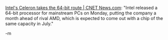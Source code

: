<a href="http://news.com.com/Intels%20Celeron%20takes%20the%2064-bit%20route/2100-1042_3-5764778.html?part=rss&amp;tag=5764778&amp;subj=news">Intel's Celeron takes the 64-bit route | CNET News.com</a>: "Intel released a 64-bit processor for mainstream PCs on Monday, putting the company a month ahead of rival AMD, which is expected to come out with a chip of the same capacity in July."

-m